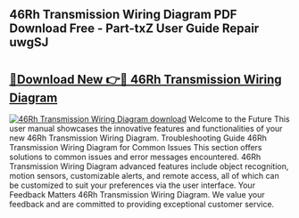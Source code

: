 ## 46Rh Transmission Wiring Diagram PDF Download Free - Part-txZ User Guide Repair uwgSJ

# <h2><a href="http://dfqshnv.blite.top/?on=46Rh+Transmission+Wiring+Diagram">🔗Download New 👉🔴 46Rh Transmission Wiring Diagram</a></h2>

[![46Rh Transmission Wiring Diagram download](https://i.imgur.com/lujVjoI.png)](http://dfqshnv.blite.top/?on=46Rh+Transmission+Wiring+Diagram)
Welcome to the Future This user manual showcases the innovative features and functionalities of your new 46Rh Transmission Wiring Diagram. Troubleshooting Guide 46Rh Transmission Wiring Diagram for Common Issues This section offers solutions to common issues and error messages encountered. 46Rh Transmission Wiring Diagram advanced features include object recognition, motion sensors, customizable alerts, and remote access, all of which can be customized to suit your preferences via the user interface. Your Feedback Matters 46Rh Transmission Wiring Diagram. We value your feedback and are committed to providing exceptional customer service.
